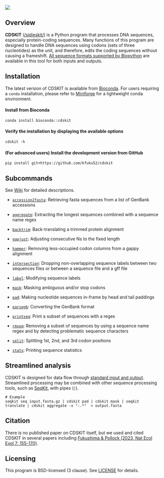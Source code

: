 ![](logo/logo_cdskit_large.png)

## Overview
**CDSKIT** ([/sidieskit/](http://ipa-reader.xyz/?text=sidieskit&voice=Joanna)) is a Python program that processes DNA sequences, especially protein-coding sequences. Many functions of this program are designed to handle DNA sequences using codons (sets of three nucleotides) as the unit, and therefore, edits the coding sequences without causing a frameshift. [All sequence formats supported by Biopython](https://biopython.org/wiki/SeqIO) are available in this tool for both inputs and outputs.

## Installation
The latest version of CDSKIT is available from [Bioconda](https://anaconda.org/bioconda/cdskit). For users requiring a `conda` installation, please refer to [Miniforge](https://github.com/conda-forge/miniforge) for a lightweight conda environment.

#### Install from Bioconda
```
conda install bioconda::cdskit
```

#### Verify the installation by displaying the available options
```
cdskit -h 
```

#### (For advanced users) Install the development version from GitHub
```
pip install git+https://github.com/kfuku52/cdskit
```

## Subcommands
See [Wiki](https://github.com/kfuku52/cdskit/wiki) for detailed descriptions.

- [`accession2fasta`](https://github.com/kfuku52/cdskit/wiki/cdskit-accession2fasta): Retrieving fasta sequences from a list of GenBank accessions

- [`aggregate`](https://github.com/kfuku52/cdskit/wiki/cdskit-aggregate): Extracting the longest sequences combined with a sequence name regex

- [`backtrim`](https://github.com/kfuku52/cdskit/wiki/cdskit-backtrim): Back-translating a trimmed protein alignment

- [`gapjust`](https://github.com/kfuku52/cdskit/wiki/cdskit-gapjust): Adjusting consecutive Ns to the fixed length

- [`hammer`](https://github.com/kfuku52/cdskit/wiki/cdskit-hammer): Removing less-occupied codon columns from a gappy alignment

- [`intersection`](https://github.com/kfuku52/cdskit/wiki/cdskit-intersection): Dropping non-overlapping sequence labels between two sequences files or between a sequence file and a gff file

- [`label`](https://github.com/kfuku52/cdskit/wiki/cdskit-label): Modifying sequence labels

- [`mask`](https://github.com/kfuku52/cdskit/wiki/cdskit-mask): Masking ambiguous and/or stop codons

- [`pad`](https://github.com/kfuku52/cdskit/wiki/cdskit-pad): Making nucleotide sequences in-frame by head and tail paddings

- [`parsegb`](https://github.com/kfuku52/cdskit/wiki/cdskit-parsegb): Converting the GenBank format

- [`printseq`](https://github.com/kfuku52/cdskit/wiki/cdskit-printseq): Print a subset of sequences with a regex

- [`rmseq`](https://github.com/kfuku52/cdskit/wiki/cdskit-rmseq): Removing a subset of sequences by using a sequence name regex and by detecting problematic sequence characters

- [`split`](https://github.com/kfuku52/cdskit/wiki/cdskit-split): Splitting 1st, 2nd, and 3rd codon positions

- [`stats`](https://github.com/kfuku52/cdskit/wiki/cdskit-stats): Printing sequence statistics

## Streamlined analysis
CDSKIT is designed for data flow through [standard input and output](https://en.wikipedia.org/wiki/Standard_streams). Streamlined processing may be combined with other sequence processing tools, such as [SeqKit](https://bioinf.shenwei.me/seqkit/), with pipes (`|`).

```
# Example 
seqkit seq input.fasta.gz | cdskit pad | cdskit mask | seqkit translate | cdskit aggregate -x ":.*"  > output.fasta
```

## Citation
There is no published paper on CDSKIT itself, but we used and cited CDSKIT in several papers including [Fukushima & Pollock (2023, Nat Ecol Evol 7: 155-170)](https://www.nature.com/articles/s41559-022-01932-7).


## Licensing
This program is BSD-licensed (3 clause). See [LICENSE](LICENSE) for details.

